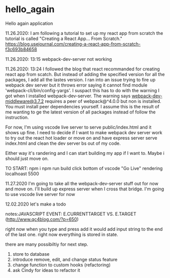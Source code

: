 # hello_again
Hello again application

11.26.2020: I am following a tutorial to set up my react app from scratch
the tutorial is called "Creating a React App… From Scratch."
https://blog.usejournal.com/creating-a-react-app-from-scratch-f3c693b84658

11.26.2020: 13:15 webpack-dev-server not working

11.26.2020: 13:24
I followed the blog that react recommanded for creating react app from scatch. But instead of adding the specified version for all the packages, I add all the lastes version.
I ran into an issue trying to fire up webpack dev server but it throws error saying it cannot find module 'webpack-cli/bin/config-yargs'.
I suspact this has to do with the warning I got when I installed webpack-dev-server.
The warning says webpack-dev-middleware@3.7.2 requires a peer of webpack@^4.0.0 but non is installed. You must install peer dependencies yourself.
I assume this is the result of me wanting to ge the latest version of all packages instead of follow the instruction. 

For now, I'm using vscode live server to serve public/index.html and it shows up fine. I need to decide if I want to make webpack dev server work to try out the react hot loader or move on and have express server serve index.html and clean the dev server bs out of my code. 

Either way it's randering and I can start building my app if I want to.
Maybe i should just move on. 

TO START:
npm i
npm run build
click bottom of vscode "Go Live"
rendering localhoast 5500

11.27.2020
I'm going to take all the webpack-dev-server stuff out for now and move on. 
I'll build up express server when I cross that bridge. 
I'm going to use vscode live server for now

12.02.2020
let's make a todo

notes:JAVASCRIPT EVENT: E.CURRENTTARGET VS. E.TARGET (http://www.qc4blog.com/?p=650)

right now when you type and press add it would add input string to the end of the last one. right now everything is stored in state.

there are many possibiltiy for next step. 
1. store to database
2. introduce remove, edit, and change status feature
3. change function to custom hooks (refactoring)
4. ask Cindy for ideas to refactor it
